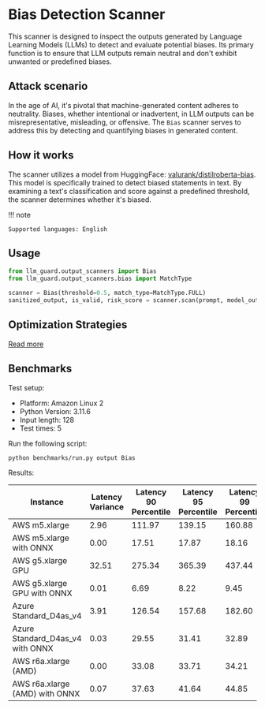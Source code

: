 # Bias Detection Scanner

This scanner is designed to inspect the outputs generated by Language Learning Models (LLMs) to detect and evaluate
potential biases. Its primary function is to ensure that LLM outputs remain neutral and don't exhibit unwanted or
predefined biases.

## Attack scenario

In the age of AI, it's pivotal that machine-generated content adheres to neutrality. Biases, whether intentional or
inadvertent, in LLM outputs can be misrepresentative, misleading, or offensive. The `Bias` scanner serves to address
this by detecting and quantifying biases in generated content.

## How it works

The scanner utilizes a model from
HuggingFace: [valurank/distilroberta-bias](https://huggingface.co/valurank/distilroberta-bias). This model is
specifically trained to detect biased statements in text. By examining a text's classification and score against a
predefined threshold, the scanner determines whether it's biased.

!!! note

    Supported languages: English

## Usage

```python
from llm_guard.output_scanners import Bias
from llm_guard.output_scanners.bias import MatchType

scanner = Bias(threshold=0.5, match_type=MatchType.FULL)
sanitized_output, is_valid, risk_score = scanner.scan(prompt, model_output)
```

## Optimization Strategies

[Read more](../tutorials/optimization.md)

## Benchmarks

Test setup:

- Platform: Amazon Linux 2
- Python Version: 3.11.6
- Input length: 128
- Test times: 5

Run the following script:

```sh
python benchmarks/run.py output Bias
```

Results:

| Instance                         | Latency Variance | Latency 90 Percentile | Latency 95 Percentile | Latency 99 Percentile | Average Latency (ms) | QPS      |
|----------------------------------|------------------|-----------------------|-----------------------|-----------------------|----------------------|----------|
| AWS m5.xlarge                    | 2.96             | 111.97                | 139.15                | 160.88                | 57.55                | 2224.21  |
| AWS m5.xlarge with ONNX          | 0.00             | 17.51                 | 17.87                 | 18.16                 | 16.77                | 7633.97  |
| AWS g5.xlarge GPU                | 32.51            | 275.34                | 365.39                | 437.44                | 94.85                | 1349.48  |
| AWS g5.xlarge GPU with ONNX      | 0.01             | 6.69                  | 8.22                  | 9.45                  | 3.59                 | 35633.81 |
| Azure Standard_D4as_v4           | 3.91             | 126.54                | 157.68                | 182.60                | 63.81                | 2006.08  |
| Azure Standard_D4as_v4 with ONNX | 0.03             | 29.55                 | 31.41                 | 32.89                 | 23.36                | 5479.92  |
| AWS r6a.xlarge (AMD)             | 0.00             | 33.08                 | 33.71                 | 34.21                 | 31.56                | 4055.29  |
| AWS r6a.xlarge (AMD) with ONNX   | 0.07             | 37.63                 | 41.64                 | 44.85                 | 29.52                | 4336.52  |
